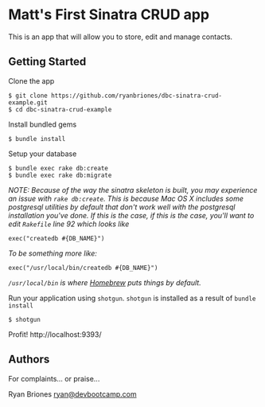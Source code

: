 # Matt's First Sinatra CRUD app

This is an app that will allow you to store, edit and manage contacts.

## Getting Started

Clone the app

    $ git clone https://github.com/ryanbriones/dbc-sinatra-crud-example.git
    $ cd dbc-sinatra-crud-example

Install bundled gems

    $ bundle install

Setup your database

    $ bundle exec rake db:create
    $ bundle exec rake db:migrate

*NOTE: Because of the way the sinatra skeleton is built, you may experience an issue with `rake db:create`. This is because Mac OS X includes some postgresql utilities by default that don't work well with the postgresql installation you've done. If this is the case, if this is the case, you'll want to edit `Rakefile` line 92 which looks like*

    exec("createdb #{DB_NAME}")

*To be something more like:*

    exec("/usr/local/bin/createdb #{DB_NAME}")

*`/usr/local/bin` is where [Homebrew](http://brew.sh/) puts things by default.*

Run your application using `shotgun`. `shotgun` is installed as a result of `bundle install`

    $ shotgun

Profit! http://localhost:9393/

## Authors

For complaints... or praise...

Ryan Briones <ryan@devbootcamp.com>
